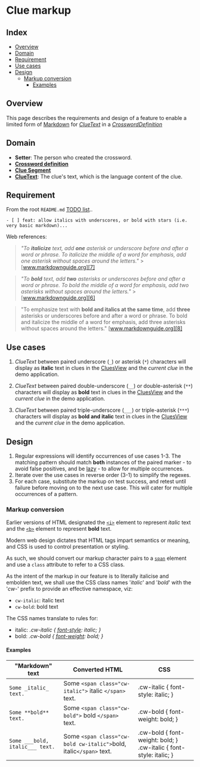 # Clue markup <!-- omit from toc -->

## Index <!-- omit from toc -->

- [Overview](#overview)
- [Domain](#domain)
- [Requirement](#requirement)
- [Use cases](#use-cases)
- [Design](#design)
  - [Markup conversion](#markup-conversion)
    - [Examples](#examples)

## Overview

This page describes the requirements and design of a feature to enable a limited form of [Markdown][1] for [_ClueText_][3] in a [_CrosswordDefinition_][4]

## Domain

- **Setter**: The person who created the crossword.
- [**Crossword definition**][4]
- [**Clue Segment**][3]
- [**ClueText**][3]: The clue's text, which is the language content of the clue.

## Requirement

From the root `README.md` [TODO list][2]..

```
- [ ] feat: allow italics with underscores, or bold with stars (i.e. very basic markdown)...
```

Web references:

> _"To **italicize** text, add **one** asterisk or underscore before and after a word or phrase. To italicize the middle of a word for emphasis, add one asterisk without spaces around the letters."_ >[www.markdownguide.org][7]

> _"To **bold** text, add **two** asterisks or underscores before and after a word or phrase. To bold the middle of a word for emphasis, add two asterisks without spaces around the letters."_ >[www.markdownguide.org][6]

> "To emphasize text with **bold and italics at the same time**, add **three** asterisks or underscores before and after a word or phrase. To bold and italicize the middle of a word for emphasis, add three asterisks without spaces around the letters."
> [www.markdownguide.org][8]

## Use cases

1. _ClueText_ between paired underscore (`_`) or asterisk (`*`) characters will display as **italic** text in clues in the [CluesView][5] and the _current clue_ in the demo application.

2. _ClueText_ between paired double-underscore (`__`) or double-asterisk (`**`) characters will display as **bold** text in clues in the [CluesView][5] and the _current clue_ in the demo application.

3. _ClueText_ between paired triple-underscore (`___`) or triple-asterisk (`***`) characters will display as **bold and italic** text in clues in the [CluesView][5] and the _current clue_ in the demo application.

## Design

1. Regular expressions will identify occurrences of use cases 1-3. The matching pattern should match **both** instances of the paired marker - to avoid false positives, and be [lazy][9] - to allow for multiple occurrences.
2. Iterate over the use cases in reverse order (3-1) to simplify the regexes.
3. For each case, substitute the markup on test success, and retest until failure before moving on to the next use case. This will cater for multiple occurrences of a pattern.

### Markup conversion

Earlier versions of HTML designated the [`<i>`][10] element to represent _italic_ text and the [`<b>`][11] element to represent **bold** text.

Modern web design dictates that HTML tags impart semantics or meaning, and CSS is used to control presentation or styling.

As such, we should convert our markup character pairs to a [`span`][12] element and use a `class` attribute to refer to a CSS class.

As the intent of the markup in our feature is to literally italicise and embolden text, we shall use the CSS class names '_italic_' and '_bold_' with the '_cw-_' prefix to provide an effective namespace, viz:

- `cw-italic`: italic text
- `cw-bold`: bold text

The CSS names translate to rules for:

- italic: _.cw-italic { [font-style][13]: italic; }_
- bold: _.cw-bold { [font-weight][14]: bold; }_

#### Examples

| "Markdown" text                 | Converted HTML                                                     | CSS                                                                |
| ------------------------------- | ------------------------------------------------------------------ | ------------------------------------------------------------------ |
| `Some _italic_ text.`           | Some `<span class="cw-italic">` italic `</span>` text.             | .cw-italic { font-style: italic; }                                 |
| `Some **bold** text.`           | Some `<span class="cw-bold">` bold `</span>` text.                 | .cw-bold { font-weight: bold; }                                    |
| `Some ___bold, italic___ text.` | Some `<span class="cw-bold cw-italic">`bold, italic`</span>` text. | .cw-bold { font-weight: bold; } .cw-italic { font-style: italic; } |

[1]: https://www.markdownguide.org/
[2]: ../README.md#todo
[3]: ./crossword-domain.md#clue-segment
[4]: ./crossword-domain.md#crossword-definition
[5]: ./module-api.md#cluesview
[6]: https://www.markdownguide.org/basic-syntax/#bold
[7]: https://www.markdownguide.org/basic-syntax/#italic
[8]: https://www.markdownguide.org/basic-syntax/#bold-and-italic
[9]: https://stackoverflow.com/a/2301298/1090683
[10]: https://developer.mozilla.org/en-US/docs/Web/HTML/Element/i
[11]: https://developer.mozilla.org/en-US/docs/Web/HTML/Element/b
[12]: https://developer.mozilla.org/en-US/docs/Web/HTML/Element/span
[13]: https://developer.mozilla.org/en-US/docs/Web/CSS/font-style
[14]: https://developer.mozilla.org/en-US/docs/Web/CSS/font-weight
